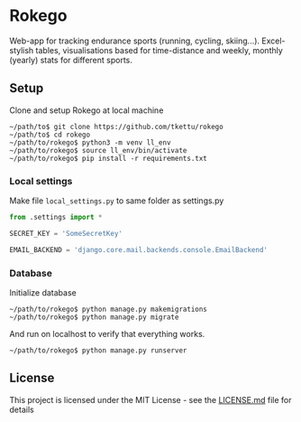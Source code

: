 # Rokego

Web-app for tracking endurance sports (running, cycling, skiing...). Excel-stylish tables, visualisations based for time-distance and weekly,
monthly (yearly) stats for different sports.

## Setup
Clone and setup Rokego at local machine
```
~/path/to$ git clone https://github.com/tkettu/rokego
~/path/to$ cd rokego
~/path/to/rokego$ python3 -m venv ll_env 
~/path/to/rokego$ source ll_env/bin/activate
~/path/to/rokego$ pip install -r requirements.txt
```

### Local settings
Make file ```local_settings.py``` to same folder as settings.py

```python
from .settings import *

SECRET_KEY = 'SomeSecretKey'

EMAIL_BACKEND = 'django.core.mail.backends.console.EmailBackend'
```

### Database
Initialize database
```
~/path/to/rokego$ python manage.py makemigrations
~/path/to/rokego$ python manage.py migrate
```
And run on localhost to verify that everything works.
```
~/path/to/rokego$ python manage.py runserver
```

## License

This project is licensed under the MIT License - see the [LICENSE.md](LICENSE.md) file for details
